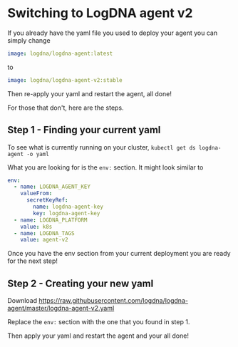# Switching to LogDNA agent v2

If you already have the yaml file you used to deploy your agent you can simply change

```yaml 
image: logdna/logdna-agent:latest
``` 
to 
```yaml 
image: logdna/logdna-agent-v2:stable
```

Then re-apply your yaml and restart the agent, all done!

For those that don't, here are the steps.

## Step 1 - Finding your current yaml
To see what is currently running on your cluster, `kubectl get ds logdna-agent -o yaml`

What you are looking for is the `env:` section.
It might look similar to
```yaml
env:
  - name: LOGDNA_AGENT_KEY
    valueFrom:
      secretKeyRef:
        name: logdna-agent-key
        key: logdna-agent-key
  - name: LOGDNA_PLATFORM
    value: k8s
  - name: LOGDNA_TAGS
    value: agent-v2
```
Once you have the env section from your current deployment you are ready for the next step!

## Step 2 - Creating your new yaml
Download https://raw.githubusercontent.com/logdna/logdna-agent/master/logdna-agent-v2.yaml

Replace the `env:` section with the one that you found in step 1.

Then apply your yaml and restart the agent and your all done!
